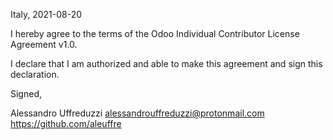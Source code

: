 Italy, 2021-08-20

I hereby agree to the terms of the Odoo Individual Contributor License
Agreement v1.0.

I declare that I am authorized and able to make this agreement and sign this
declaration.

Signed,

Alessandro Uffreduzzi alessandrouffreduzzi@protonmail.com https://github.com/aleuffre